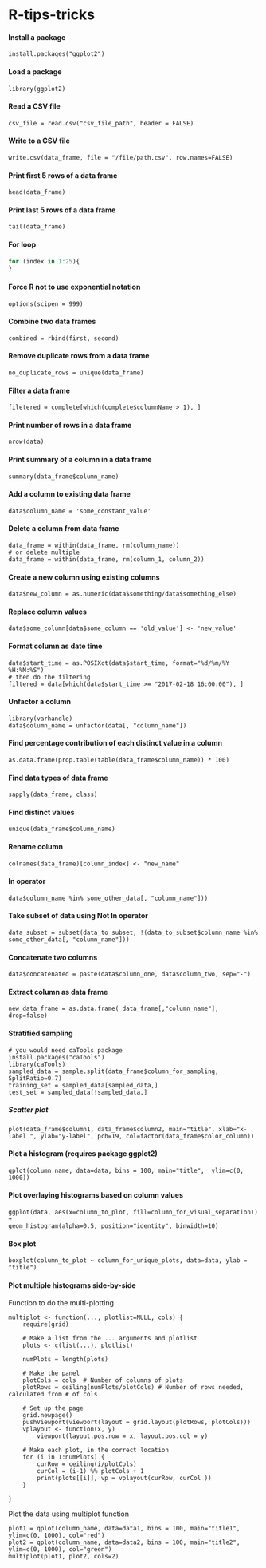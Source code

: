 # R-tips-tricks

#### Install a package
`install.packages("ggplot2")`

#### Load a package
`library(ggplot2)`

#### Read a CSV file
`csv_file = read.csv("csv_file_path", header = FALSE)`

#### Write to a CSV file
`write.csv(data_frame, file = "/file/path.csv", row.names=FALSE)`

#### Print first 5 rows of a data frame
`head(data_frame)`

#### Print last 5 rows of a data frame
`tail(data_frame)`

#### For loop
```R
for (index in 1:25){
}
```

#### Force R not to use exponential notation
`options(scipen = 999)`

#### Combine two data frames
`combined = rbind(first, second)`

#### Remove duplicate rows from a data frame
`no_duplicate_rows = unique(data_frame)`

#### Filter a data frame
`filetered = complete[which(complete$columnName > 1), ]`

#### Print number of rows in a data frame
`nrow(data)`

#### Print summary of a column in a data frame
`summary(data_frame$column_name)`

#### Add a column to existing data frame
`data$column_name = 'some_constant_value'`

#### Delete a column from data frame
```
data_frame = within(data_frame, rm(column_name))
# or delete multiple
data_frame = within(data_frame, rm(column_1, column_2))
```

#### Create a new column using existing columns
`data$new_column = as.numeric(data$something/data$something_else)`

#### Replace column values
`data$some_column[data$some_column == 'old_value'] <- 'new_value'`

#### Format column as date time
```
data$start_time = as.POSIXct(data$start_time, format="%d/%m/%Y %H:%M:%S")
# then do the filtering
filtered = data[which(data$start_time >= "2017-02-18 16:00:00"), ]
```

#### Unfactor a column
```
library(varhandle)
data$column_name = unfactor(data[, "column_name"])
```
#### Find percentage contribution of each distinct value in a column
`as.data.frame(prop.table(table(data_frame$column_name)) * 100)`

#### Find data types of data frame
`sapply(data_frame, class)`

#### Find distinct values
`unique(data_frame$column_name)`

#### Rename column
`colnames(data_frame)[column_index] <- "new_name"`

#### In operator
`data$column_name %in% some_other_data[, "column_name"]))`

#### Take subset of data using Not In operator
```
data_subset = subset(data_to_subset, !(data_to_subset$column_name %in% some_other_data[, "column_name"]))
```

#### Concatenate two columns
`data$concatenated = paste(data$column_one, data$column_two, sep="-")`

#### Extract column as data frame
`new_data_frame = as.data.frame( data_frame[,"column_name"], drop=false)`

#### Stratified sampling
```
# you would need caTools package
install.packages("caTools")
library(caTools)
sampled_data = sample.split(data_frame$column_for_sampling, SplitRatio=0.7)
training_set = sampled_data[sampled_data,]
test_set = sampled_data[!sampled_data,]
```

##### Scatter plot
```
plot(data_frame$column1, data_frame$column2, main="title", xlab="x-label ", ylab="y-label", pch=19, col=factor(data_frame$color_column))
```

#### Plot a histogram (requires package ggplot2)
`qplot(column_name, data=data, bins = 100, main="title",  ylim=c(0, 1000))`

#### Plot overlaying histograms based on column values
```
ggplot(data, aes(x=column_to_plot, fill=column_for_visual_separation)) +
geom_histogram(alpha=0.5, position="identity", binwidth=10)
```

#### Box plot
`boxplot(column_to_plot ~ column_for_unique_plots, data=data, ylab = "title")`

#### Plot multiple histograms side-by-side
Function to do the multi-plotting
```
multiplot <- function(..., plotlist=NULL, cols) {
    require(grid)

    # Make a list from the ... arguments and plotlist
    plots <- c(list(...), plotlist)

    numPlots = length(plots)

    # Make the panel
    plotCols = cols  # Number of columns of plots
    plotRows = ceiling(numPlots/plotCols) # Number of rows needed, calculated from # of cols

    # Set up the page
    grid.newpage()
    pushViewport(viewport(layout = grid.layout(plotRows, plotCols)))
    vplayout <- function(x, y)
        viewport(layout.pos.row = x, layout.pos.col = y)

    # Make each plot, in the correct location
    for (i in 1:numPlots) {
        curRow = ceiling(i/plotCols)
        curCol = (i-1) %% plotCols + 1
        print(plots[[i]], vp = vplayout(curRow, curCol ))
    }

}
```
Plot the data using multiplot function
```
plot1 = qplot(column_name, data=data1, bins = 100, main="title1",  ylim=c(0, 1000), col="red")
plot2 = qplot(column_name, data=data2, bins = 100, main="title2", ylim=c(0, 1000), col="green")
multiplot(plot1, plot2, cols=2)
```
